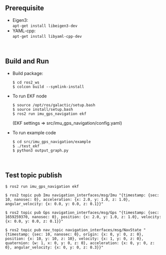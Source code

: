 Prerequisite  
--------
- Eigen3:  
```apt-get install libeigen3-dev```  
- YAML-cpp:  
```apt-get install libyaml-cpp-dev```

<br/>

Build and Run
--------
- Build package:  
    ```
    $ cd ros2_ws
    $ colcon build --symlink-install  
    ```
- To run EKF node 
    ```
    $ source /opt/ros/galactic/setup.bash  
    $ source install/setup.bash
    $ ros2 run imu_gps_navigation ekf
    ```
    (EKF settings => src/imu_gps_navigation/config.yaml)    

- To run example code  
    ```
    $ cd src/imu_gps_navigation/example  
    $ ./test_ekf  
    $ python3 output_graph.py  
    ```

<br/>

Test topic publish
-------
```
$ ros2 run imu_gps_navigation ekf  
```
```
$ ros2 topic pub Imu navigation_interfaces/msg/Imu "{timestamp: {sec: 10, nanosec: 0}, acceleration: {x: 2.0, y: 1.0, z: 1.0}, angular_velocity: {x: 0.0, y: 0.0, z: 0.1}}"  
```
```
$ ros2 topic pub Gps navigation_interfaces/msg/Gps "{timestamp: {sec: 1659259370, nanosec: 0}, position: {x: 2.0, y: 1.0, z: 1.0}, velocity: {x: 0.0, y: 0.0, z: 0.1}}"  
```
```
$ ros2 topic pub nav_topic navigation_interfaces/msg/NavState "{timestamp: {sec: 10, nanosec: 0}, origin: {x: 0, y: 0, z: 0}, position: {x: 10, y: 10, z: 10}, velocity: {x: 1, y: 0, z: 0}, quaternion: {w: 1, x: 0, y: 0, z: 0}, acceleration: {x: 0, y: 0, z: 0}, angular_velocity: {x: 0, y: 0, z: 0.3}}"
```

